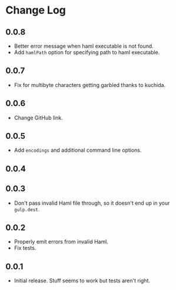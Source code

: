 # Change Log

## 0.0.8

- Better error message when haml executable is not found.
- Add `hamlPath` option for specifying path to haml executable.

## 0.0.7

- Fix for multibyte characters getting garbled thanks to kuchida.

## 0.0.6

- Change GitHub link.

## 0.0.5

- Add `encodings` and additional command line options.

## 0.0.4

## 0.0.3

- Don't pass invalid Haml file through, so it doesn't end up in your `gulp.dest`.

## 0.0.2

- Properly emit errors from invalid Haml.
- Fix tests.

## 0.0.1

- Initial release. Stuff seems to work but tests aren't right.
